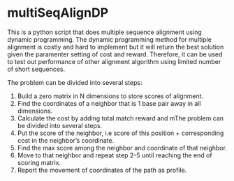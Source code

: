 # multiSeqAlignDP
This is a python script that does multiple sequence alignment using dynamic programming. The dynamic programming method for multiple alignment is costly and hard to implement but it will return the best solution given the paramenter setting of cost and reward. Therefore, it can be used to test out performance of other alignment algorithm using limited number of short sequences. 

The problem can be divided into several steps:
1)	Build a zero matrix in N dimensions to store scores of alignment.
2)	Find the coordinates of a neighbor that is 1 base pair away in all dimensions.
3)	Calculate the cost by adding total match reward and mThe problem can be divided into several steps. 
4)	Put the score of the neighbor, i.e score of this position + corresponding cost in the neighbor’s coordinate.
5)	Find the max score among the neighbor and coordinate of that neighbor.
6)	Move to that neighbor and repeat step 2-5 until reaching the end of scoring matrix.
7)	Report the movement of coordinates of the path as profile.
